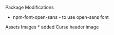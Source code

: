 Package Modifications
* npm-font-open-sans - to use open-sans font


Assets
  Images
	  * added Curse header image